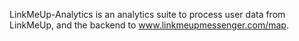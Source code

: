 LinkMeUp-Analytics is an analytics suite to process user data from LinkMeUp, and the backend to www.linkmeupmessenger.com/map. 
